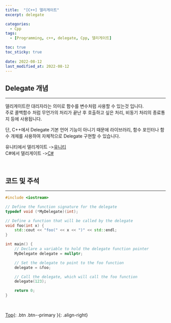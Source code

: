 ```yaml
---
title:  "[C++] 델리게이트"
excerpt: delegate

categories:
  - Cpp
tags:
  - [Programming, c++, delegate, Cpp, 델리게이트]

toc: true
toc_sticky: true
 
date: 2022-08-12
last_modified_at: 2022-08-12
---
```


## Delegate 개념
---
델리게이트란 대리자라는 의미로 함수를 변수처럼 사용할 수 있는것 입니다. <br>
주로 콜백함수 처럼 무언가의 처리가 끝난 후 호출하고 싶은 처리, 비동기 처리의 종료통지 등에 사용됩니다. <br>

단, C++에서 Delegate 기본 언어 기능이 아니기 때문에 라이브러리, 함수 포인터나 함수 개체를 사용하여 자체적으로 Delegate 구현할 수 있습니다.


유니티에서 델리게이트 ->[유니티](https://choiyoungchan.github.io/unity%20code/unity-delegate/) <br>
C#에서 델리게이트 ->[C#](https://choiyoungchan.github.io/c%20sharp/delegate/) <br>

<br>

## 코드 및 주석
---

```C++
#include <iostream>

// Define the function signature for the delegate
typedef void (*MyDelegate)(int);

// Define a function that will be called by the delegate
void foo(int x) {
    std::cout << "foo(" << x << ")" << std::endl;
}

int main() {
    // Declare a variable to hold the delegate function pointer
    MyDelegate delegate = nullptr;

    // Set the delegate to point to the foo function
    delegate = &foo;

    // Call the delegate, which will call the foo function
    delegate(123);

    return 0;
}
```

<br>


[Top](#){: .btn .btn--primary }{: .align-right}